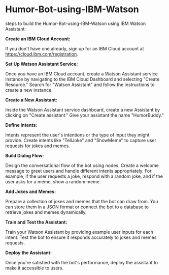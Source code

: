 # Humor-Bot-using-IBM-Watson

steps to build the Humor-Bot-using-IBM-Watson using IBM Watson Assistant:

**Create an IBM Cloud Account:**

If you don't have one already, sign up for an IBM Cloud account at https://cloud.ibm.com/registration.

**Set Up Watson Assistant Service:**

Once you have an IBM Cloud account, create a Watson Assistant service instance by navigating to the IBM Cloud Dashboard and selecting "Create Resource." Search for "Watson Assistant" and follow the instructions to create a new instance.

**Create a New Assistant:**

Inside the Watson Assistant service dashboard, create a new Assistant by clicking on "Create assistant." Give your assistant the name "HumorBuddy."

**Define Intents:**

Intents represent the user's intentions or the type of input they might provide. Create intents like "TellJoke" and "ShowMeme" to capture user requests for jokes and memes.

**Build Dialog Flow:**

Design the conversational flow of the bot using nodes. Create a welcome message to greet users and handle different intents appropriately. For example, if the user requests a joke, respond with a random joke, and if the user asks for a meme, show a random meme.

**Add Jokes and Memes:**

Prepare a collection of jokes and memes that the bot can draw from. You can store them in a JSON format or connect the bot to a database to retrieve jokes and memes dynamically.

**Train and Test the Assistant:**

Train your Watson Assistant by providing example user inputs for each intent. Test the bot to ensure it responds accurately to jokes and memes requests.

**Deploy the Assistant:**

Once you're satisfied with the bot's performance, deploy the assistant to make it accessible to users.

